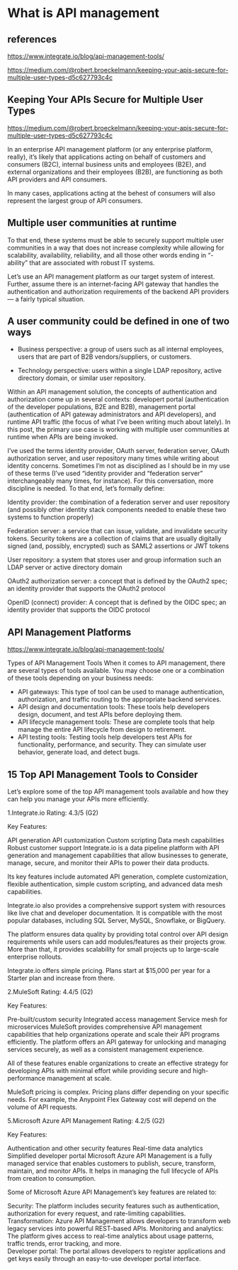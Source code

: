 # What is API management

## references

<https://www.integrate.io/blog/api-management-tools/>

<https://medium.com/@robert.broeckelmann/keeping-your-apis-secure-for-multiple-user-types-d5c627793c4c>

## Keeping Your APIs Secure for Multiple User Types

<https://medium.com/@robert.broeckelmann/keeping-your-apis-secure-for-multiple-user-types-d5c627793c4c>

In an enterprise API management platform (or any enterprise platform, really), it’s likely that applications acting on behalf of customers and consumers (B2C), internal business units and employees (B2E), and external organizations and their employees (B2B), are functioning as both API providers and API consumers.

In many cases, applications acting at the behest of consumers will also represent the largest group of API consumers.

## Multiple user communities at runtime

To that end, these systems must be able to securely support multiple user communities in a way that does not increase complexity while allowing for scalability, availability, reliability, and all those other words ending in “-ability” that are associated with robust IT systems.

Let’s use an API management platform as our target system of interest. Further, assume there is an internet-facing API gateway that handles the authentication and authorization requirements of the backend API providers — a fairly typical situation.

## A user community could be defined in one of two ways

- Business perspective: a group of users such as all internal employees, users that are part of B2B vendors/suppliers, or customers.

- Technology perspective: users within a single LDAP repository, active directory domain, or similar user repository.

Within an API management solution, the concepts of authentication and authorization come up in several contexts: developert portal (authentication of the developer populations, B2E and B2B), management portal (authentication of API gateway administrators and API developers), and runtime API traffic (the focus of what I’ve been writing much about lately). In this post, the primary use case is working with multiple user communities at runtime when APIs are being invoked.

I’ve used the terms identity provider, OAuth server, federation server, OAuth authorization server, and user repository many times while writing about identity concerns. Sometimes I’m not as disciplined as I should be in my use of these terms (I’ve used “identity provider and “federation server” interchangeably many times, for instance). For this conversation, more discipline is needed. To that end, let’s formally define:

Identity provider: the combination of a federation server and user repository (and possibly other identity stack components needed to enable these two systems to function properly)

Federation server: a service that can issue, validate, and invalidate security tokens. Security tokens are a collection of claims that are usually digitally signed (and, possibly, encrypted) such as SAML2 assertions or JWT tokens

User repository: a system that stores user and group information such an LDAP server or active directory domain

OAuth2 authorization server: a concept that is defined by the OAuth2 spec; an identity provider that supports the OAuth2 protocol

OpenID (connect) provider: A concept that is defined by the OIDC spec; an identity provider that supports the OIDC protocol

## API Management Platforms

<https://www.integrate.io/blog/api-management-tools/>

Types of API Management Tools
When it comes to API management, there are several types of tools available. You may choose one or a combination of these tools depending on your business needs:

- API gateways: This type of tool can be used to manage authentication, authorization, and traffic routing to the appropriate backend services.
- API design and documentation tools: These tools help developers design, document, and test APIs before deploying them.
- API lifecycle management tools: These are complete tools that help manage the entire API lifecycle from design to retirement.
- API testing tools: Testing tools help developers test APIs for functionality, performance, and security. They can simulate user behavior, generate load, and detect bugs.

## 15 Top API Management Tools to Consider

Let’s explore some of the top API management tools available and how they can help you manage your APIs more efficiently.

1.Integrate.io
Rating: 4.3/5 (G2)

Key Features:

API generation
API customization
Custom scripting
Data mesh capabilities
Robust customer support
Integrate.io is a data pipeline platform with API generation and management capabilities that allow businesses to generate, manage, secure, and monitor their APIs to power their data products.

Its key features include automated API generation, complete customization, flexible authentication, simple custom scripting, and advanced data mesh capabilities.

Integrate.io also provides a comprehensive support system with resources like live chat and developer documentation. It is compatible with the most popular databases, including SQL Server, MySQL, Snowflake, or BigQuery.

The platform ensures data quality by providing total control over API design requirements while users can add modules/features as their projects grow. More than that, it provides scalability for small projects up to large-scale enterprise rollouts.

Integrate.io offers simple pricing. Plans start at $15,000 per year for a Starter plan and increase from there.

2.MuleSoft
Rating: 4.4/5 (G2)

Key Features:

Pre-built/custom security
Integrated access management
Service mesh for microservices
MuleSoft provides comprehensive API management capabilities that help organizations operate and scale their API programs efficiently. The platform offers an API gateway for unlocking and managing services securely, as well as a consistent management experience.

All of these features enable organizations to create an effective strategy for developing APIs with minimal effort while providing secure and high-performance management at scale.

MuleSoft pricing is complex. Pricing plans differ depending on your specific needs. For example, the Anypoint Flex Gateway cost will depend on the volume of API requests.

5.Microsoft Azure API Management
Rating: 4.2/5 (G2)

Key Features:

Authentication and other security features
Real-time data analytics
Simplified developer portal
Microsoft Azure API Management is a fully managed service that enables customers to publish, secure, transform, maintain, and monitor APIs. It helps in managing the full lifecycle of APIs from creation to consumption.

Some of Microsoft Azure API Management’s key features are related to:

Security: The platform includes security features such as authentication, authorization for every request, and rate-limiting capabilities.
Transformation: Azure API Management allows developers to transform web legacy services into powerful REST-based APIs.
Monitoring and analytics: The platform gives access to real-time analytics about usage patterns, traffic trends, error tracking, and more.  
Developer portal: The portal allows developers to register applications and get keys easily through an easy-to-use developer portal interface.
